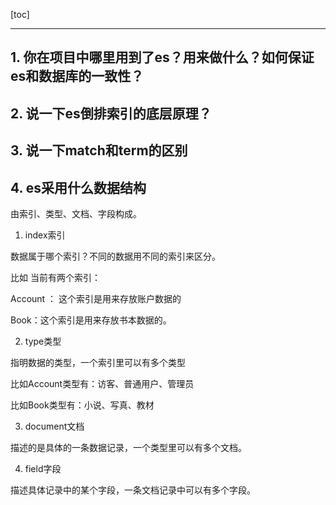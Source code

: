 [toc]

---

## 1. 你在项目中哪里用到了es？用来做什么？如何保证es和数据库的一致性？





## 2. 说一下es倒排索引的底层原理？



## 3. 说一下match和term的区别



## 4. es采用什么数据结构

由索引、类型、文档、字段构成。

1. index索引

数据属于哪个索引？不同的数据用不同的索引来区分。

比如 当前有两个索引：

 Account ： 这个索引是用来存放账户数据的

 Book：这个索引是用来存放书本数据的。

2. type类型

指明数据的类型，一个索引里可以有多个类型

比如Account类型有：访客、普通用户、管理员

比如Book类型有：小说、写真、教材

3. document文档

描述的是具体的一条数据记录，一个类型里可以有多个文档。

4. field字段

描述具体记录中的某个字段，一条文档记录中可以有多个字段。